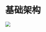 # 基础架构

![](https://raw.githubusercontent.com/jdcloudcom/cn/edit/image/Cloud-Monitor/%E6%9E%B6%E6%9E%84%E5%9B%BE.png)
